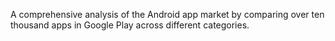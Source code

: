A comprehensive analysis of the Android app market by comparing over ten thousand apps in Google Play across different categories. 
